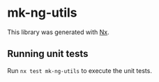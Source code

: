 # mk-ng-utils

This library was generated with [Nx](https://nx.dev).

## Running unit tests

Run `nx test mk-ng-utils` to execute the unit tests.
